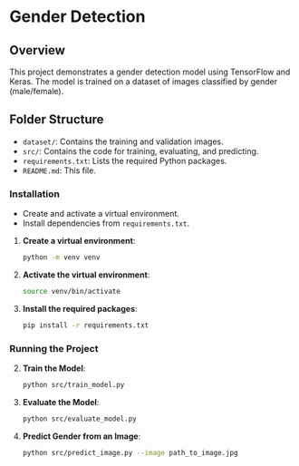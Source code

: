 # Gender Detection

## Overview
This project demonstrates a gender detection model using TensorFlow and Keras. The model is trained on a dataset of images classified by gender (male/female).

## Folder Structure
- `dataset/`: Contains the training and validation images.
- `src/`: Contains the code for training, evaluating, and predicting.
- `requirements.txt`: Lists the required Python packages.
- `README.md`: This file.

### Installation

- Create and activate a virtual environment.
- Install dependencies from `requirements.txt`.

1. **Create a virtual environment**:
   ```bash
   python -m venv venv
   ```

2. **Activate the virtual environment**:
    ```bash
    source venv/bin/activate
    ```

3. **Install the required packages**:
   ```bash
   pip install -r requirements.txt
   ```

### Running the Project

2. **Train the Model**:
   ```bash
   python src/train_model.py
   ```

3. **Evaluate the Model**:
   ```bash
   python src/evaluate_model.py
   ```

4. **Predict Gender from an Image**:
   ```bash
   python src/predict_image.py --image path_to_image.jpg
   ```